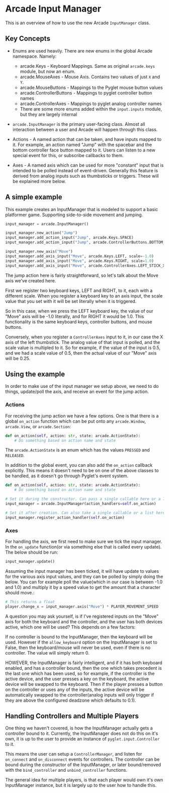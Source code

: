 # Arcade Input Manager

This is an overview of how to use the new Arcade `InputManager` class.

## Key Concepts

- Enums are used heavily. There are new enums in the global Arcade namespace. Namely:
    
    - arcade.Keys - Keyboard Mappings. Same as original `arcade.keys` module, but now an enum.
    - arcade.MouseAxes - Mouse Axis. Contains two values of just `X` and `Y`.
    - arcade.MouseButtons - Mappings to the Pyglet mouse button values
    - arcade.ControllerButtons - Mappings to pyglet controller button names
    - arcade.ControllerAxes - Mappings to pyglet analog controller names
    - There are some more enums added within the `input.inputs` module, but they are largely internal

- `arcade.InputManager` is the primary user-facing class. Almost all interaction between a user and Arcade will happen through this class.

- Actions - A named action that can be taken, and have inputs mapped to it. For example, an action named "Jump" with the spacebar and the bottom controller face button mapped to it. Users can listen to a new special event for this, or subscribe callbacks to them.

- Axes - A named axis which can be used for more "constant" input that is intended to be polled instead of event-driven. Generally this feature is derived from analog inputs such as thumbsticks or triggers. These will be explained more below.

## A simple example

This example creates an InputManager that is modeled to support a basic platformer game. Supporting side-to-side movement and jumping.

```py
input_manager = arcade.InputManager()

input_manager.new_action("Jump")
input_manager.add_action_input("Jump", arcade.Keys.SPACE)
input_manager.add_action_input("Jump", arcade.ControllerButtons.BOTTOM_FACE)

input_manager.new_axis("Move")
input_manager.add_axis_input("Move", arcade.Keys.LEFT, scale=-1.0)
input_manager.add_axis_input("Move", arcade.Keys.RIGHT, scale=1.0)
input_manager.add_axis_input("Move", arcade.ControllerAxes.LEFT_STICK_X, scale=1.0)
```

The jump action here is fairly straightforward, so let's talk about the Move axis we've created here.

First we register two keyboard keys, LEFT and RIGHT, to it, each with a different scale. When you register a keyboard key to an axis input, the scale value that you set with it will be set literally when it is triggered.

So in this case, when we press the LEFT keyboard key, the value of our "Move" axis will be -1.0 literally, and for RIGHT it would be 1.0. This functionality is the same keyboard keys, controller buttons, and mouse buttons.

Conversely, when you register a `ControllerAxes` input to it, in our case the X axis of the left thumbstick. The analog value of that input is polled, and the scale value is multipled to it. So for example, if the value of the input is 0.5, and we had a scale value of 0.5, then the actual value of our "Move" axis will be 0.25.

## Using the example

In order to make use of the input manager we setup above, we need to do things, update/poll the axis, and receive an event for the jump action.

### Actions

For receiving the jump action we have a few options. One is that there is a global `on_action` function which can be put onto any `arcade.Window`, `arcade.View`, or `arcade.Section`:

```py
def on_action(self, action: str, state: arcade.ActionState):
    # Do something based on action name and state
```

The `arcade.ActionState` is an enum which has the values `PRESSED` and `RELEASED`. 

In addition to the global event, you can also add the `on_action` callback explicitly. This means it doesn't need to be on one of the above classes to be handled, as it doesn't go through Pyglet's event system.

```py
def on_action(self, action: str, state: arcade.ActionState):
    # Do something based on action name and state

# Set it during the constructor. Can pass a single callable here or a list of them
input_manager = arcade.InputManager(action_handlers=self.on_action)

# Set it after creation. Can also take a single callable or a list here
input_manager.register_action_handler(self.on_action)
```

### Axes

For handling the axis, we first need to make sure we tick the input manager. In the `on_update` function(or via something else that is called every update). The below should be run:

```py
input_manager.update()
```

Assuming the input manager has been ticked, it will have update to values for the various axis input values, and they can be polled by simply doing the below. You can for example poll the value(which in our case is between -1.0 and 1.0) and multiply it by a speed value to get the amount that a character should move.:

```py
# This returns a float
player.change_x = input_manager.axis("Move") * PLAYER_MOVEMENT_SPEED
```

A question you may ask yourself, is if I've registered inputs on the "Move" axis for both the keyboard and the controller, and the user has both devices active, which one will be used? This depends on a few factors:

If no controller is bound to the InputManager, then the keyboard will be used. However if the `allow_keyboard` option on the InputManager is set to False, then the keyboard/mouse will never be used, even if there is no controller. The value will simply return 0.

HOWEVER, the InputManager is fairly intelligent, and if it has both keyboard enabled, and has a controller bound, then the one which takes precedent is the last one which has been used, so for example, if the controller is the active device, and the user presses a key on the keyboard, the active device will be swapped to the keyboard. Then if the player presses a button on the controller or uses any of the inputs, the active device will be automatically swapped to the controller(analog inputs will only trigger if they are above the configured deadzone which defaults to 0.1).

## Handling Controllers and Multiple Players

One thing we haven't covered, is how the InputManager actually gets a controller bound to it. Currently, the InputManager does not do this on it's own, it is up to the user to provide an instance of `pyglet.input.Controller` to it.

This means the user can setup a `ControllerManager`, and listen for `on_connect` and `on_disconnect` events for controllers. The controller can be bound during the constructor of the InputManager, or later bound/removed with the `bind_controller` and `unbind_controller` functions.

The general idea for multiple players, is that each player would own it's own InputManager instance, but it is largely up to the user how to handle this.